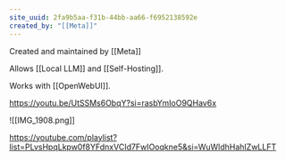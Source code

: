 ```yaml
---
site_uuid: 2fa9b5aa-f31b-44bb-aa66-f6952138592e
created_by: "[[Meta]]"
---
```




Created and maintained by [[Meta]]

Allows [[Local LLM]] and [[Self-Hosting]].

Works with [[OpenWebUI]]. 

https://youtu.be/UtSSMs6ObqY?si=rasbYmIoO9QHav6x

![[IMG_1908.png]]

https://youtube.com/playlist?list=PLvsHpqLkpw0f8YFdnxVCId7FwIOoqkne5&si=WuWldhHahIZwLLFT
